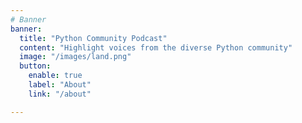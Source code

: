 ```yaml
---
# Banner
banner:
  title: "Python Community Podcast"
  content: "Highlight voices from the diverse Python community"
  image: "/images/land.png"
  button:
    enable: true
    label: "About"
    link: "/about"

---
```

